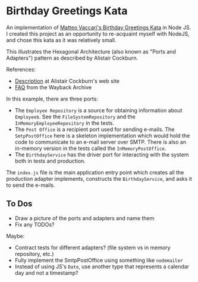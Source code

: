 # Birthday Greetings Kata

An implementation of [Matteo Vaccari's Birthday Greetings Kata](http://matteo.vaccari.name/blog/archives/154) in Node JS.  I created this project 
as an opportunity to re-acquaint myself with NodeJS, and chose this kata as it was relatively small.

This illustrates the Hexagonal Architecture (also known as "Ports and Adapters") pattern as described by 
Alistair Cockburn.

References:

- [Description](https://alistair.cockburn.us/hexagonal-architecture/) at Alistair Cockburn's web site
- [FAQ](https://web.archive.org/web/20170925184018/http://alistair.cockburn.us/Hexagonal+Architecture+FAQ) from the Wayback Archive

In this example, there are three ports:

- The `Employee Repository` is a source for obtaining information about `Employee`s. See the `FileSystemRepository` and the `InMemoryEmployeeRepository` in the tests.
- The `Post Office` is a recipient port used for sending e-mails.  The `SmtpPostOffice` here is a skeleton implementation which would hold the code to communicate to an e-mail server over SMTP.  There is also an in-memory version in the tests called the `InMemoryPostOffice`. 
- The `BirthdayService` has the driver port for interacting with the system both in tests and production.

The `index.js` file is the main application entry point which creates all the production adapter implements, constructs the `BirthdayService`, 
and asks it to send the e-mails.

## To Dos

- Draw a picture of the ports and adapters and name them
- Fix any TODOs?

Maybe:

- Contract tests for different adapters? (file system vs in memory repository, etc.)
- Fully implement the SmtpPostOffice using something like `nodemailer`  
- Instead of using JS's `Date`, use another type that represents a calendar day and not a timestamp?
